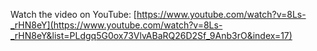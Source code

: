 Watch the video on YouTube: [https://www.youtube.com/watch?v=8Ls-_rHN8eY](https://www.youtube.com/watch?v=8Ls-_rHN8eY&list=PLdgq5G0ox73VlvABaRQ26D2Sf_9Anb3rO&index=17)
